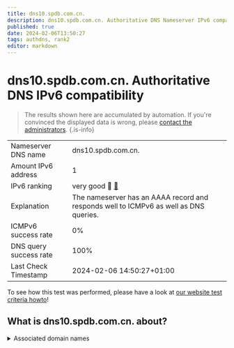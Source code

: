 ```yaml
---
title: dns10.spdb.com.cn.
description: dns10.spdb.com.cn. Authoritative DNS Nameserver IPv6 compatibility
published: true
date: 2024-02-06T13:50:27
tags: authdns, rank2
editor: markdown
---
```


# dns10.spdb.com.cn. Authoritative DNS IPv6 compatibility

> The results shown here are accumulated by automation. If you're convinced the displayed data is wrong, please [contact the administrators](/howto/chat). 
{.is-info}




|   |   |
| - | - |
| Nameserver DNS name | dns10.spdb.com.cn.
| Amount IPv6 address | 1
| IPv6 ranking | very good :2nd_place_medal: [🔗](/howto/ranking) |
| Explanation | The nameserver has an AAAA record and responds well to ICMPv6 as well as DNS queries. |
| ICMPv6 success rate | 0%|
| DNS query success rate | 100% |
| Last Check Timestamp | 2024-02-06 14:50:27+01:00 |

To see how this test was performed, please have a look at [our website test criteria howto](/howto/testcriteria/authdns)!


## What is dns10.spdb.com.cn. about?






<details>
<summary>Associated domain names</summary>

www.spdb.com.cn

</details>

